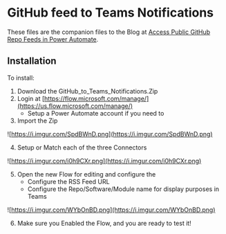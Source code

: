 
# GitHub feed to Teams Notifications # 
 
These files are the companion files to the Blog at [Access Public GitHub Repo Feeds in Power Automate](https://sysmansquad.com/2020/12/30/automating-changing-out-of-business-hours-responses/). 

## Installation ##

To install:
  1. Download the GitHub_to_Teams_Notifications.Zip
  2. Login at [https://flow.microsoft.com/manage/](https://us.flow.microsoft.com/manage/) 
     - Setup a Power Automate account if you need to
  3. Import the Zip
  
![https://i.imgur.com/SpdBWnD.png](https://i.imgur.com/SpdBWnD.png)
 
  4. Setup or Match each of the three Connectors
  
![https://i.imgur.com/i0h9CXr.png](https://i.imgur.com/i0h9CXr.png)
  
  5. Open the new Flow for editing and configure the 
     - Configure the RSS Feed URL 
     - Configure the Repo/Software/Module name for display purposes in Teams
     
![https://i.imgur.com/WYbOnBD.png](https://i.imgur.com/WYbOnBD.png)
  
  6. Make sure you Enabled the Flow, and you are ready to test it! 
